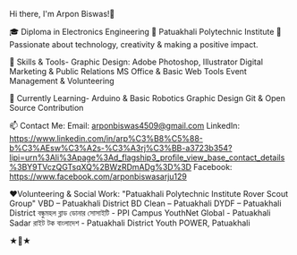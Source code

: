 Hi there, I'm Arpon Biswas!👋

🎓 Diploma in Electronics Engineering
🏫 Patuakhali Polytechnic Institute
🌟 Passionate about technology, creativity & making a positive impact.

🔧 Skills & Tools-
Graphic Design: Adobe Photoshop, Illustrator
Digital Marketing & Public Relations
MS Office & Basic Web Tools
Event Management & Volunteering

🌱 Currently Learning-
Arduino & Basic Robotics
Graphic Design
Git & Open Source Contribution

📫 Contact Me:
Email: arponbiswas4509@gmail.com
LinkedIn: https://www.linkedin.com/in/arp%C3%B8%C5%88-b%C3%AEsw%C3%A2s-%C3%A3rj%C3%BB-a3723b354?lipi=urn%3Ali%3Apage%3Ad_flagship3_profile_view_base_contact_details%3BY9TVczQGTsqXQ%2BWzRDmADg%3D%3D
Facebook: https://www.facebook.com/arponbiswasarju129

❤️Volunteering & Social Work:
"Patuakhali Polytechnic Institute Rover Scout Group"
VBD – Patuakhali District
BD Clean – Patuakhali
DYDF – Patuakhali District
বন্ধুমহল ব্লাড ডোনার সোসাইটি - PPI Campus 
YouthNet Global - Patuakhali Sadar 
রাইট টক বাংলাদেশ - Patuakhali District
Youth POWER, Patuakhali 

★🎀★
